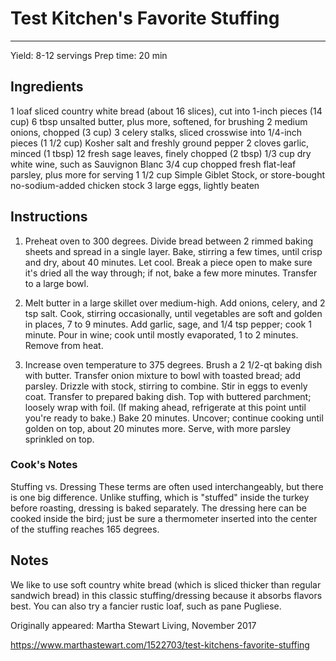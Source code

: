 # Test Kitchen's Favorite Stuffing
---
Yield: 8-12 servings
Prep time: 20 min

## Ingredients
1 loaf sliced country white bread (about 16 slices), cut into 1-inch pieces (14 cup)
6 tbsp unsalted butter, plus more, softened, for brushing
2 medium onions, chopped (3 cup)
3 celery stalks, sliced crosswise into 1/4-inch pieces (1 1/2 cup)
Kosher salt and freshly ground pepper
2 cloves garlic, minced (1 tbsp)
12 fresh sage leaves, finely chopped (2 tbsp)
1/3 cup dry white wine, such as Sauvignon Blanc
3/4 cup chopped fresh flat-leaf parsley, plus more for serving
1 1/2 cup Simple Giblet Stock, or store-bought no-sodium-added chicken stock
3 large eggs, lightly beaten

## Instructions
1. Preheat oven to 300 degrees. Divide bread between 2 rimmed baking sheets and spread in a single layer. Bake, stirring a few times, until crisp and dry, about 40 minutes. Let cool. Break a piece open to make sure it's dried all the way through; if not, bake a few more minutes. Transfer to a large bowl.

2. Melt butter in a large skillet over medium-high. Add onions, celery, and 2 tsp salt. Cook, stirring occasionally, until vegetables are soft and golden in places, 7 to 9 minutes. Add garlic, sage, and 1/4 tsp pepper; cook 1 minute. Pour in wine; cook until mostly evaporated, 1 to 2 minutes. Remove from heat.

3. Increase oven temperature to 375 degrees. Brush a 2 1/2-qt baking dish with butter. Transfer onion mixture to bowl with toasted bread; add parsley. Drizzle with stock, stirring to combine. Stir in eggs to evenly coat. Transfer to prepared baking dish. Top with buttered parchment; loosely wrap with foil. (If making ahead, refrigerate at this point until you're ready to bake.) Bake 20 minutes. Uncover; continue cooking until golden on top, about 20 minutes more. Serve, with more parsley sprinkled on top.

### Cook's Notes
Stuffing vs. Dressing
These terms are often used interchangeably, but there is one big difference. Unlike stuffing, which is "stuffed" inside the turkey before roasting, dressing is baked separately. The dressing here can be cooked inside the bird; just be sure a thermometer inserted into the center of the stuffing reaches 165 degrees.

## Notes

We like to use soft country white bread (which is sliced thicker than regular sandwich bread) in this classic stuffing/dressing because it absorbs flavors best. You can also try a fancier rustic loaf, such as pane Pugliese.

Originally appeared: Martha Stewart Living, November 2017

https://www.marthastewart.com/1522703/test-kitchens-favorite-stuffing